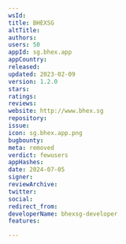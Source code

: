 ```yaml
---
wsId: 
title: BHEXSG
altTitle: 
authors: 
users: 50
appId: sg.bhex.app
appCountry: 
released: 
updated: 2023-02-09
version: 1.2.0
stars: 
ratings: 
reviews: 
website: http://www.bhex.sg
repository: 
issue: 
icon: sg.bhex.app.png
bugbounty: 
meta: removed
verdict: fewusers
appHashes: 
date: 2024-07-05
signer: 
reviewArchive: 
twitter: 
social: 
redirect_from: 
developerName: bhexsg-developer
features: 

---
```


